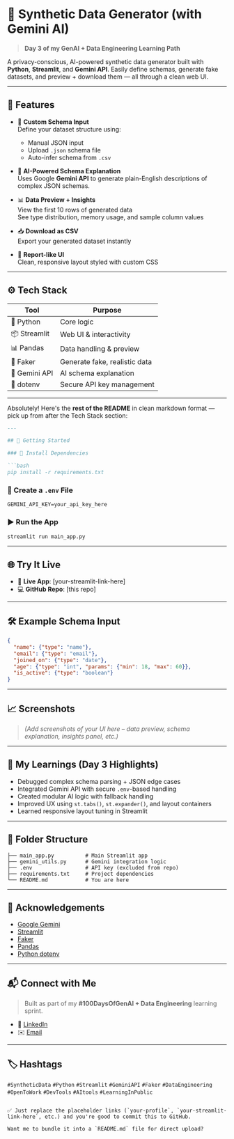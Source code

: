 # 🧊 Synthetic Data Generator (with Gemini AI)

> **Day 3 of my GenAI + Data Engineering Learning Path**

A privacy-conscious, AI-powered synthetic data generator built with **Python**, **Streamlit**, and **Gemini API**. Easily define schemas, generate fake datasets, and preview + download them — all through a clean web UI.

---

## 📌 Features

- 🔧 **Custom Schema Input**  
  Define your dataset structure using:
  - Manual JSON input
  - Upload `.json` schema file
  - Auto-infer schema from `.csv`

- 🧠 **AI-Powered Schema Explanation**  
  Uses Google **Gemini API** to generate plain-English descriptions of complex JSON schemas.

- 📊 **Data Preview + Insights**  
  View the first 10 rows of generated data  
  See type distribution, memory usage, and sample column values

- 📥 **Download as CSV**  
  Export your generated dataset instantly

- 🎨 **Report-like UI**  
  Clean, responsive layout styled with custom CSS

---

## ⚙️ Tech Stack

| Tool       | Purpose                            |
|------------|------------------------------------|
| 🐍 Python   | Core logic                         |
| 📦 Streamlit | Web UI & interactivity            |
| 📊 Pandas   | Data handling & preview            |
| 🧪 Faker    | Generate fake, realistic data      |
| 🤖 Gemini API | AI schema explanation             |
| 🔐 dotenv   | Secure API key management          |
---

Absolutely! Here's the **rest of the README** in clean markdown format — pick up from after the Tech Stack section:

````markdown
---

## 🚀 Getting Started

### 🔧 Install Dependencies

```bash
pip install -r requirements.txt
````

### 📁 Create a `.env` File

```env
GEMINI_API_KEY=your_api_key_here
```

### ▶️ Run the App

```bash
streamlit run main_app.py
```

---

## 🌐 Try It Live

* 🔗 **Live App**: \[your-streamlit-link-here]
* 💻 **GitHub Repo**: \[this repo]

---

## 🛠 Example Schema Input

```json
{
  "name": {"type": "name"},
  "email": {"type": "email"},
  "joined_on": {"type": "date"},
  "age": {"type": "int", "params": {"min": 18, "max": 60}},
  "is_active": {"type": "boolean"}
}
```

---

## 📈 Screenshots

> *(Add screenshots of your UI here – data preview, schema explanation, insights panel, etc.)*

---

## 🧠 My Learnings (Day 3 Highlights)

* Debugged complex schema parsing + JSON edge cases
* Integrated Gemini API with secure `.env`-based handling
* Created modular AI logic with fallback handling
* Improved UX using `st.tabs()`, `st.expander()`, and layout containers
* Learned responsive layout tuning in Streamlit

---

## 🧩 Folder Structure

```
├── main_app.py          # Main Streamlit app
├── gemini_utils.py      # Gemini integration logic
├── .env                 # API key (excluded from repo)
├── requirements.txt     # Project dependencies
└── README.md            # You are here
```

---

## 🙌 Acknowledgements

* [Google Gemini](https://ai.google.dev/)
* [Streamlit](https://streamlit.io/)
* [Faker](https://faker.readthedocs.io/)
* [Pandas](https://pandas.pydata.org/)
* [Python dotenv](https://pypi.org/project/python-dotenv/)

---

## 📬 Connect with Me

> Built as part of my **#100DaysOfGenAI + Data Engineering** learning sprint.

* 🔗 [LinkedIn](linkedin.com/in/abhishek-s-a59942239)
* ✉️ [Email](abhisheksndr@gmail.com)

---

## 🏷 Hashtags

`#SyntheticData` `#Python` `#Streamlit` `#GeminiAPI` `#Faker`
`#DataEngineering` `#OpenToWork` `#DevTools` `#AItools` `#LearningInPublic`

```

✅ Just replace the placeholder links (`your-profile`, `your-streamlit-link-here`, etc.) and you're good to commit this to GitHub.

Want me to bundle it into a `README.md` file for direct upload?
```
